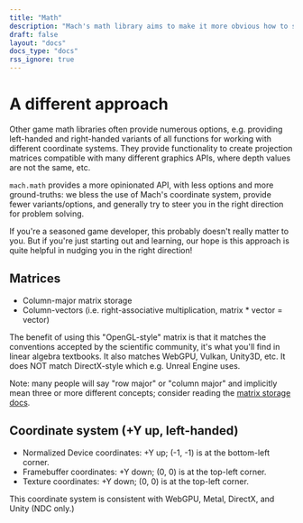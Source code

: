 ```yaml
---
title: "Math"
description: "Mach's math library aims to make it more obvious how to solve problems without having to question ground truths."
draft: false
layout: "docs"
docs_type: "docs"
rss_ignore: true
---
```


# A different approach

Other game math libraries often provide numerous options, e.g. providing left-handed and right-handed variants of all functions for working with different coordinate systems. They provide functionality to create projection matrices compatible with many different graphics APIs, where depth values are not the same, etc.

`mach.math` provides a more opinionated API, with less options and more ground-truths: we bless the use of Mach's coordinate system, provide fewer variants/options, and generally try to steer you in the right direction for problem solving.

If you're a seasoned game developer, this probably doesn't really matter to you. But if you're just starting out and learning, our hope is this approach is quite helpful in nudging you in the right direction!

## Matrices

* Column-major matrix storage
* Column-vectors (i.e. right-associative multiplication, matrix * vector = vector)

The benefit of using this "OpenGL-style" matrix is that it matches the conventions accepted by the scientific community, it's what you'll find in linear algebra textbooks. It also matches WebGPU, Vulkan, Unity3D, etc. It does NOT match DirectX-style which e.g. Unreal Engine uses.

Note: many people will say "row major" or "column major" and implicitly mean three or more different concepts; consider reading the [matrix storage docs](matrix-storage).

## Coordinate system (+Y up, left-handed)

* Normalized Device coordinates: +Y up; (-1, -1) is at the bottom-left corner.
* Framebuffer coordinates: +Y down; (0, 0) is at the top-left corner.
* Texture coordinates:     +Y down; (0, 0) is at the top-left corner.

This coordinate system is consistent with WebGPU, Metal, DirectX, and Unity (NDC only.)
